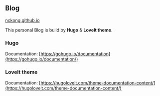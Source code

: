 ## Blog

[nckong.github.io](https://nckong.github.io)

This personal Blog is build by **Hugo** & **LoveIt theme**.

### Hugo

Documentation: [https://gohugo.io/documentation](https://gohugo.io/documentation/)

### LoveIt theme

Documentation: [https://hugoloveit.com/theme-documentation-content/](https://hugoloveit.com/theme-documentation-content/)